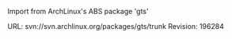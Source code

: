 Import from ArchLinux's ABS package 'gts'

URL: svn://svn.archlinux.org/packages/gts/trunk
Revision: 196284
